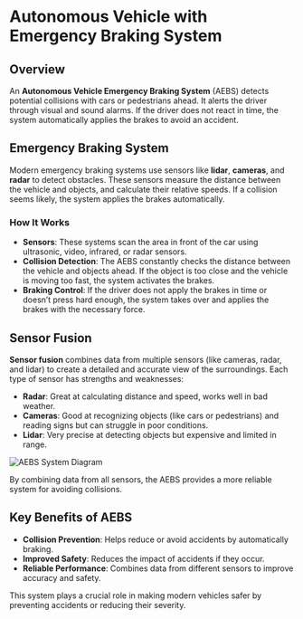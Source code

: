 # Autonomous Vehicle with Emergency Braking System

## Overview
An **Autonomous Vehicle Emergency Braking System** (AEBS) detects potential collisions with cars or pedestrians ahead. It alerts the driver through visual and sound alarms. If the driver does not react in time, the system automatically applies the brakes to avoid an accident.

## Emergency Braking System
Modern emergency braking systems use sensors like **lidar**, **cameras**, and **radar** to detect obstacles. These sensors measure the distance between the vehicle and objects, and calculate their relative speeds. If a collision seems likely, the system applies the brakes automatically.

### How It Works
- **Sensors**: These systems scan the area in front of the car using ultrasonic, video, infrared, or radar sensors.
- **Collision Detection**: The AEBS constantly checks the distance between the vehicle and objects ahead. If the object is too close and the vehicle is moving too fast, the system activates the brakes.
- **Braking Control**: If the driver does not apply the brakes in time or doesn’t press hard enough, the system takes over and applies the brakes with the necessary force.

## Sensor Fusion
**Sensor fusion** combines data from multiple sensors (like cameras, radar, and lidar) to create a detailed and accurate view of the surroundings. Each type of sensor has strengths and weaknesses:
- **Radar**: Great at calculating distance and speed, works well in bad weather.
- **Cameras**: Good at recognizing objects (like cars or pedestrians) and reading signs but can struggle in poor conditions.
- **Lidar**: Very precise at detecting objects but expensive and limited in range.

![AEBS System Diagram](https://github.com/user-attachments/assets/67052d6c-516f-4164-838c-bba78505878d)

By combining data from all sensors, the AEBS provides a more reliable system for avoiding collisions.

## Key Benefits of AEBS
- **Collision Prevention**: Helps reduce or avoid accidents by automatically braking.
- **Improved Safety**: Reduces the impact of accidents if they occur.
- **Reliable Performance**: Combines data from different sensors to improve accuracy and safety.

This system plays a crucial role in making modern vehicles safer by preventing accidents or reducing their severity.
